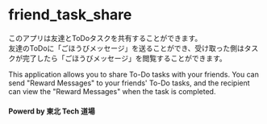 # friend_task_share

このアプリは友達とToDoタスクを共有することができます。<br>
友達のToDoに「ごほうびメッセージ」を送ることができ、受け取った側はタスクが完了したら「ごほうびメッセージ」を閲覧することができます。

This application allows you to share To-Do tasks with your friends.
You can send "Reward Messages" to your friends' To-Do tasks, and the recipient can view the "Reward Messages" when the task is completed.

#### Powerd by 東北 Tech 道場
